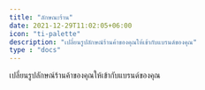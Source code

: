 ```yaml
---
title: "ลักษณะร้าน"
date: 2021-12-29T11:02:05+06:00
icon: "ti-palette"
description: "เปลี่ยนรูปลักษณ์ร้านค้าของคุณให้เข้ากับแบรนด์ของคุณ"
type : "docs"
---
```


เปลี่ยนรูปลักษณ์ร้านค้าของคุณให้เข้ากับแบรนด์ของคุณ
